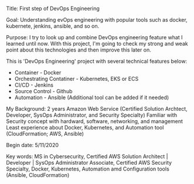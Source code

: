 Title: First step of DevOps Engineering 

Goal: Understanding evOps engineering with popular tools such as docker, kubernete, jenkins, ansible, and so on.

Purpose: I try to look up and combine DevOps engineering feature what I learned until now. With this project, I'm going to check my strong and weak point about this technologies and then improve this later on. 

This is 'DevOps Engineering' project with several technical features below:
- Container - Docker
- Orchestrating Contatiner - Kubernetes, EKS or ECS
- CI/CD - Jenkins
- Source Control - Github
- Automation - Ansible
 (Additional tool can be added if it needed)

My Background: 2 years Amazon Web Service (Certified Solution Archtect, Developer, SysOps Administrator, and Security Specialty)
               Familiar with Security concept with hardward, software, networking, and management
               Least experience about Docker, Kubernetes, and Automation tool (CloudFormation; AWS, Ansible)



Begin date: 5/11/2020

Key words: MS in Cybersecurity, Certified AWS Solution Architect | Developer | SysOps Administrator Associate, Certified AWS Security Specialty, Docker, Kubernetes, Automation amd Configuration tools (Ansible, CloudFormation)








